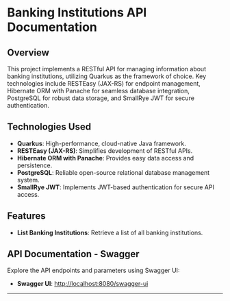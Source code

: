 # Banking Institutions API Documentation

## Overview

This project implements a RESTful API for managing information about banking institutions, utilizing Quarkus as the framework of choice. Key technologies include RESTEasy (JAX-RS) for endpoint management, Hibernate ORM with Panache for seamless database integration, PostgreSQL for robust data storage, and SmallRye JWT for secure authentication.

## Technologies Used

- **Quarkus**: High-performance, cloud-native Java framework.
- **RESTEasy (JAX-RS)**: Simplifies development of RESTful APIs.
- **Hibernate ORM with Panache**: Provides easy data access and persistence.
- **PostgreSQL**: Reliable open-source relational database management system.
- **SmallRye JWT**: Implements JWT-based authentication for secure API access.

## Features

- **List Banking Institutions**: Retrieve a list of all banking institutions.

## API Documentation - Swagger

Explore the API endpoints and parameters using Swagger UI:

- **Swagger UI**: [http://localhost:8080/swagger-ui](http://localhost:8080/swagger-ui)

---

